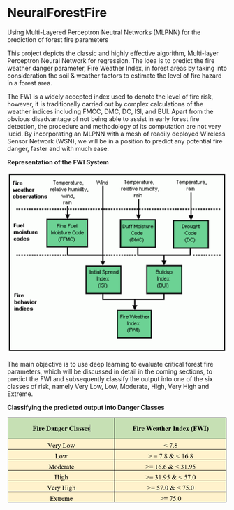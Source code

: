 # NeuralForestFire
<p>Using  Multi-Layered Perceptron Neutral Networks (MLPNN) for the prediction of forest fire parameters</p>
<p>This project depicts the classic and highly effective algorithm, Multi-layer Perceptron Neural Network for regression. The idea is to predict the fire weather danger parameter, Fire Weather Index, in forest areas by taking into consideration the soil & weather factors to estimate the level of fire hazard in a forest area.<p>

<p>The FWI is a widely accepted index used to denote the level of fire risk, however, it is traditionally carried out by complex calculations of the weather indices including FMCC, DMC, DC, ISI, and BUI. Apart from the obvious disadvantage of not being able to assist in early forest fire detection, the procedure and methodology of its computation are not very lucid. By incorporating an MLPNN with a mesh of readily deployed Wireless Sensor Network (WSN), we will be in a position to predict any potential fire danger, faster and with much ease.</p>
<b>Representation of the FWI System</b>

![](FWI_System.png)

<p>The main objective is to use deep learning to evaluate critical forest fire parameters, which will be discussed in detail in the coming sections, to predict the FWI and subsequently classify the output into one of the six classes of risk, namely Very Low, Low, Moderate, High, Very High and Extreme.</p>

<b>Classifying the predicted output into Danger Classes</b>

![](Danger_Class.png)

